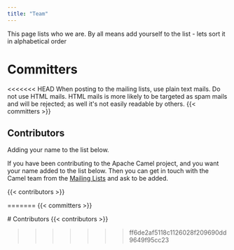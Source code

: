 ```yaml
---
title: "Team"
---
```


This page lists who we are. By all means add yourself to the list - lets sort it in alphabetical order

# Committers
<<<<<<< HEAD
When posting to the mailing lists, use plain text mails. Do not use HTML mails. HTML mails is more likely to be targeted as spam mails and will be rejected; as well it's not easily readable by others.
{{< committers >}}





## Contributors
Adding your name to the list below.

If you have been contributing to the Apache Camel project, and you want your name added to the list below. Then you can get in touch with the Camel team from the <a href="../mailing-list/">Mailing Lists</a> and ask to be added.

{{< contributors >}}

=======
{{< committers >}}


# Contributors
{{< contributors >}}

>>>>>>> ff6de2af5118c1126028f209690dd9649f95cc23
